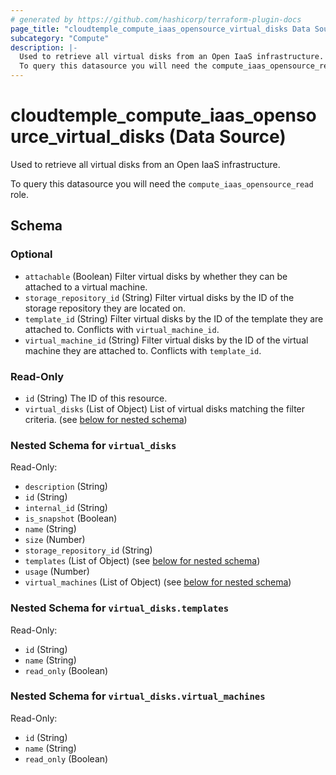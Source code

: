 ```yaml
---
# generated by https://github.com/hashicorp/terraform-plugin-docs
page_title: "cloudtemple_compute_iaas_opensource_virtual_disks Data Source - terraform-provider-cloudtemple"
subcategory: "Compute"
description: |-
  Used to retrieve all virtual disks from an Open IaaS infrastructure.
  To query this datasource you will need the compute_iaas_opensource_read role.
---
```


# cloudtemple_compute_iaas_opensource_virtual_disks (Data Source)

Used to retrieve all virtual disks from an Open IaaS infrastructure.

To query this datasource you will need the `compute_iaas_opensource_read` role.



<!-- schema generated by tfplugindocs -->
## Schema

### Optional

- `attachable` (Boolean) Filter virtual disks by whether they can be attached to a virtual machine.
- `storage_repository_id` (String) Filter virtual disks by the ID of the storage repository they are located on.
- `template_id` (String) Filter virtual disks by the ID of the template they are attached to. Conflicts with `virtual_machine_id`.
- `virtual_machine_id` (String) Filter virtual disks by the ID of the virtual machine they are attached to. Conflicts with `template_id`.

### Read-Only

- `id` (String) The ID of this resource.
- `virtual_disks` (List of Object) List of virtual disks matching the filter criteria. (see [below for nested schema](#nestedatt--virtual_disks))

<a id="nestedatt--virtual_disks"></a>
### Nested Schema for `virtual_disks`

Read-Only:

- `description` (String)
- `id` (String)
- `internal_id` (String)
- `is_snapshot` (Boolean)
- `name` (String)
- `size` (Number)
- `storage_repository_id` (String)
- `templates` (List of Object) (see [below for nested schema](#nestedobjatt--virtual_disks--templates))
- `usage` (Number)
- `virtual_machines` (List of Object) (see [below for nested schema](#nestedobjatt--virtual_disks--virtual_machines))

<a id="nestedobjatt--virtual_disks--templates"></a>
### Nested Schema for `virtual_disks.templates`

Read-Only:

- `id` (String)
- `name` (String)
- `read_only` (Boolean)


<a id="nestedobjatt--virtual_disks--virtual_machines"></a>
### Nested Schema for `virtual_disks.virtual_machines`

Read-Only:

- `id` (String)
- `name` (String)
- `read_only` (Boolean)


